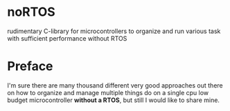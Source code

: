 # noRTOS
rudimentary C-library for microcontrollers to organize and run various task with sufficient performance without RTOS

# Preface
I'm sure there are many thousand different very good approaches out there on how to organize and manage multiple things do on a single cpu low budget microcontroller **without a RTOS**, but still I would like to share mine.
